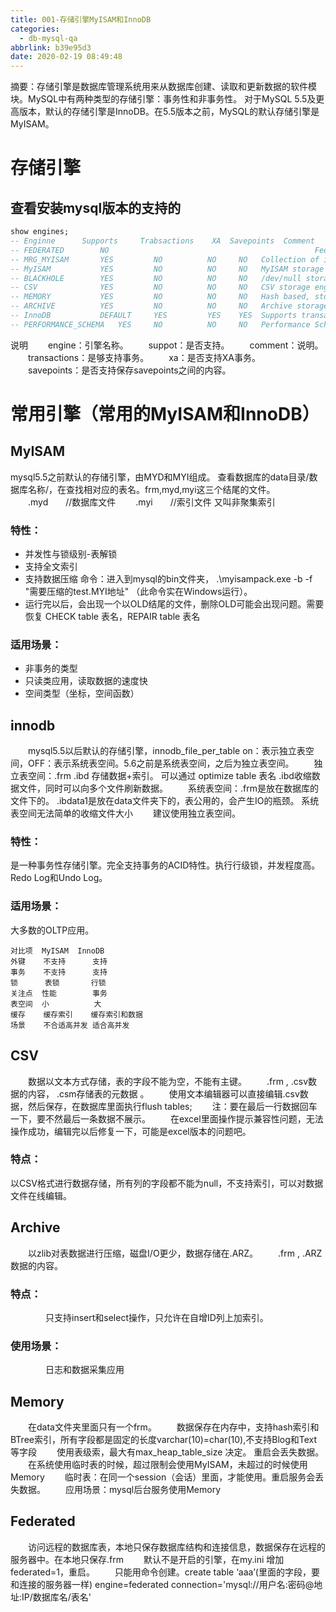 ```yaml
---
title: 001-存储引擎MyISAM和InnoDB
categories:
  - db-mysql-qa
abbrlink: b39e95d3
date: 2020-02-19 08:49:48
---
```


摘要：存储引擎是数据库管理系统用来从数据库创建、读取和更新数据的软件模块。MySQL中有两种类型的存储引擎：事务性和非事务性。
对于MySQL 5.5及更高版本，默认的存储引擎是InnoDB。在5.5版本之前，MySQL的默认存储引擎是MyISAM。
<!-- more -->

# 存储引擎

## 查看安装mysql版本的支持的
``` sql
show engines;
-- Enginne      Supports     Trabsactions    XA  Savepoints  Comment
-- FEDERATED	    NO				                                Federated MySQL storage engine
-- MRG_MYISAM	    YES	        NO	        NO	   NO	Collection of identical MyISAM tables
-- MyISAM	        YES	        NO	        NO	   NO	MyISAM storage engine
-- BLACKHOLE	    YES	        NO	        NO	   NO	/dev/null storage engine (anything you write to it disappears)
-- CSV	            YES	        NO	        NO	   NO	CSV storage engine
-- MEMORY	        YES	        NO	        NO	   NO	Hash based, stored in memory, useful for temporary tables
-- ARCHIVE	        YES	        NO	        NO	   NO	Archive storage engine
-- InnoDB	        DEFAULT	    YES	        YES	   YES	Supports transactions, row-level locking, and foreign keys
-- PERFORMANCE_SCHEMA	YES	    NO	        NO	   NO	Performance Schema
```
说明
　　engine：引擎名称。
　　suppot：是否支持。
　　comment：说明。
　　transactions：是够支持事务。
　　xa：是否支持XA事务。
　　savepoints：是否支持保存savepoints之间的内容。

# 常用引擎（常用的MyISAM和InnoDB）

## MyISAM
mysql5.5之前默认的存储引擎，由MYD和MYI组成。
查看数据库的data目录/数据库名称/，在查找相对应的表名。frm,myd,myi这三个结尾的文件。
　　.myd　　//数据库文件
　　.myi　　//索引文件  又叫非聚集索引
 
### 特性：
- 并发性与锁级别-表解锁
- 支持全文索引
- 支持数据压缩   命令：进入到mysql的bin文件夹， .\myisampack.exe -b -f "需要压缩的test.MYI地址" （此命令实在Windows运行）。
- 运行完以后，会出现一个以OLD结尾的文件，删除OLD可能会出现问题。需要恢复 CHECK table 表名，REPAIR table 表名      

### 适用场景：
- 非事务的类型
- 只读类应用，读取数据的速度快
- 空间类型（坐标，空间函数）

## innodb
　　mysql5.5以后默认的存储引擎，innodb_file_per_table  on：表示独立表空间，OFF：表示系统表空间。5.6之前是系统表空间，之后为独立表空间。
　　独立表空间：.frm .ibd  存储数据+索引。 可以通过 optimize table 表名 .ibd收缩数据文件，同时可以向多个文件刷新数据。
　　系统表空间：.frm是放在数据库的文件下的。 .ibdata1是放在data文件夹下的，表公用的，会产生IO的瓶颈。 系统表空间无法简单的收缩文件大小
　　建议使用独立表空间。

### 特性：
是一种事务性存储引擎。完全支持事务的ACID特性。执行行级锁，并发程度高。Redo Log和Undo Log。
### 适用场景：
大多数的OLTP应用。

```
对比项  MyISAM  InnoDB
外键    不支持      支持
事务    不支持      支持
锁      表锁       行锁
关注点  性能        事务
表空间  小          大
缓存    缓存索引    缓存索引和数据
场景    不合适高并发 适合高并发
```

## CSV
　　数据以文本方式存储，表的字段不能为空，不能有主键。
　　.frm , .csv数据的内容， .csm存储表的元数据 。
　　使用文本编辑器可以直接编辑.csv数据，然后保存，在数据库里面执行flush  tables;
　　注：要在最后一行数据回车一下，要不然最后一条数据不展示。
　　在excel里面操作提示兼容性问题，无法操作成功，编辑完以后修复一下，可能是excel版本的问题吧。
### 特点：
以CSV格式进行数据存储，所有列的字段都不能为null，不支持索引，可以对数据文件在线编辑。

## Archive
　　以zlib对表数据进行压缩，磁盘I/O更少，数据存储在.ARZ。
　　.frm , .ARZ数据的内容。
### 特点：
　　　　只支持insert和select操作，只允许在自增ID列上加索引。
### 使用场景：
　　　　日志和数据采集应用

## Memory
　　在data文件夹里面只有一个frm。
　　数据保存在内存中，支持hash索引和BTree索引，所有字段都是固定的长度varchar(10)=char(10),不支持Blog和Text等字段
　　使用表级索，最大有max_heap_table_size 决定。 重启会丢失数据。
　　在系统使用临时表的时候，超过限制会使用MyISAM，未超过的时候使用Memory
　　临时表：在同一个session（会话）里面，才能使用。重启服务会丢失数据。
　　应用场景：mysql后台服务使用Memory

## Federated
　　访问远程的数据库表，本地只保存数据库结构和连接信息，数据保存在远程的服务器中。在本地只保存.frm
　　默认不是开启的引擎，在my.ini  增加 federated=1，重启。
　　只能用命令创建。create table ‘aaa’(里面的字段，要和连接的服务器一样) engine=federated connection='mysql://用户名:密码@地址:IP/数据库名/表名'